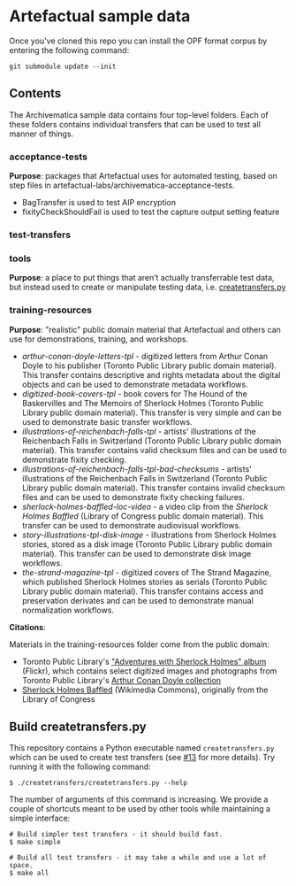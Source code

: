 # Artefactual sample data

Once you've cloned this repo you can install the OPF format corpus by
entering the following command:

    git submodule update --init

## Contents

The Archivematica sample data contains four top-level folders. Each of these
folders contains individual transfers that can be used to test all manner of
things.

### acceptance-tests

**Purpose**: packages that Artefactual uses for automated testing, based on step
files in artefactual-labs/archivematica-acceptance-tests.

* BagTransfer is used to test AIP encryption
* fixityCheckShouldFail is used to test the capture output setting feature

### test-transfers



### tools

**Purpose**: a place to put things that aren’t actually transferrable test data,
but instead used to create or manipulate testing data, i.e.
[createtransfers.py](#build-createtransfers.py)

### training-resources

**Purpose**: "realistic" public domain material that Artefactual and others can
use for demonstrations, training, and workshops.

* _arthur-conan-doyle-letters-tpl_ - digitized letters from Arthur Conan Doyle to his publisher (Toronto Public Library public domain material). This transfer contains descriptive and rights metadata about the digital objects and can be used to demonstrate metadata workflows.
* _digitized-book-covers-tpl_ - book covers for The Hound of the Baskervilles and The Memoirs of Sherlock Holmes (Toronto Public Library public domain material). This transfer is very simple and can be used to demonstrate basic transfer workflows.
* _illustrations-of-reichenbach-falls-tpl_ - artists' illustrations of the Reichenbach Falls in Switzerland (Toronto Public Library public domain material). This transfer contains valid checksum files and can be used to demonstrate fixity checking.
* _illustrations-of-reichenbach-falls-tpl-bad-checksums_ - artists' illustrations of the Reichenbach Falls in Switzerland (Toronto Public Library public domain material). This transfer contains invalid checksum files and can be used to demonstrate fixity checking failures.
* _sherlock-holmes-baffled-loc-video_ - a video clip from the _Sherlock Holmes Baffled_ (Library of Congress public domain material). This transfer can be used to demonstrate audiovisual workflows.
* _story-illustrations-tpl-disk-image_ - illustrations from Sherlock Holmes stories, stored as a disk image (Toronto Public Library public domain material). This transfer can be used to demonstrate disk image workflows.
* _the-strand-magazine-tpl_ - digitized covers of The Strand Magazine, which published Sherlock Holmes stories as serials (Toronto Public Library public domain material). This transfer contains access and preservation derivates and can be used to demonstrate manual normalization workflows.

**Citations**:

Materials in the training-resources folder come from the public domain:

* Toronto Public Library's ["Adventures with Sherlock Holmes" album](https://flic.kr/s/aHsjDtzmY1) (Flickr), which contains select digitized images and photographs from Toronto Public Library's [Arthur Conan Doyle collection](https://www.torontopubliclibrary.ca/books-video-music/specialized-collections/literature-genre-doyle.jsp)
* [Sherlock Holmes Baffled](https://commons.wikimedia.org/w/index.php?title=File%3ASherlock_Holmes_Baffled.ogv) (Wikimedia Commons), originally from the Library of Congress

## Build createtransfers.py

This repository contains a Python executable named `createtransfers.py` which
can be used to create test transfers (see [#13][0] for more details). Try
running it with the following command:

    $ ./createtransfers/createtransfers.py --help

The number of arguments of this command is increasing. We provide a couple of
shortcuts meant to be used by other tools while maintaining a simple interface:

```shell
# Build simpler test transfers - it should build fast.
$ make simple

# Build all test transfers - it may take a while and use a lot of space.
$ make all
```


[0]: https://github.com/artefactual/archivematica-sampledata/pull/13
